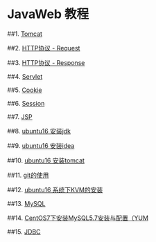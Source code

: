 # JavaWeb 教程

##1. [Tomcat](https://github.com/YuxinLee/java/tree/master/JavaWeb学习/Tomcat#第一章Tomcat)

##2. [HTTP协议 - Request](https://github.com/YuxinLee/java/tree/master/JavaWeb学习/Tomcat)

##3. [HTTP协议 - Response](https://github.com/YuxinLee/java/tree/master/JavaWeb学习/Tomcat)

##4.  [Servlet](https://github.com/YuxinLee/java/tree/master/JavaWeb学习/Tomcat)

##5.  [Cookie](https://github.com/YuxinLee/java/tree/master/JavaWeb学习/Tomcat)

##6.  [Session](https://github.com/YuxinLee/java/tree/master/JavaWeb学习/Tomcat)

##7.  [JSP](https://github.com/YuxinLee/java/tree/master/JavaWeb学习/Tomcat)

##8.  [ubuntu16 安装jdk](https://github.com/YuxinLee/java/tree/master/JavaWeb学习/Tomcat)

##9.  [ubuntu16 安装idea](https://github.com/YuxinLee/java/tree/master/JavaWeb学习/Tomcat)

##10.  [ubuntu16 安装tomcat](https://github.com/YuxinLee/java/tree/master/JavaWeb学习/Tomcat)

##11. [git的使用](https://github.com/YuxinLee/java/tree/master/JavaWeb学习/Tomcat)

##12.  [ubuntu16 系统下KVM的安装](https://github.com/YuxinLee/java/tree/master/JavaWeb学习/JDBC)

##13.  [MySQL](https://github.com/YuxinLee/java/tree/master/JavaWeb学习/JDBC)

##14.  [CentOS7下安装MySQL5.7安装与配置（YUM](https://github.com/YuxinLee/java/tree/master/JavaWeb学习/JDBC)

##15.  [JDBC](https://github.com/YuxinLee/java/tree/master/JavaWeb学习/JDBC)





